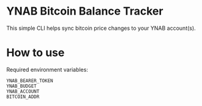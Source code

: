 # YNAB Bitcoin Balance Tracker

This simple CLI helps sync bitcoin price changes to your YNAB account(s).

# How to use

Required environment variables:
```
YNAB_BEARER_TOKEN
YNAB_BUDGET
YNAB_ACCOUNT
BITCOIN_ADDR
```